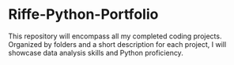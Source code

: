 # Riffe-Python-Portfolio
This repository will encompass all my completed coding projects. Organized by folders and a short description for each project, I will showcase data analysis skills and Python proficiency. 
